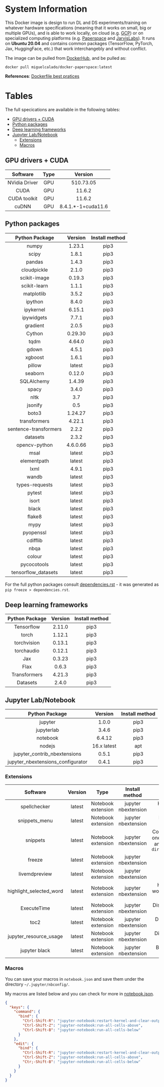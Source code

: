 # System Information

This Docker image is design to run DL and DS experiments/training on whatever hardware specifications (meaning that it works on small, big or multiple GPUs), and is able to work locally, on cloud (e.g. [GCP](cloud.google.com)) or on specialized computing platforms (e.g. [Paperspace](https://www.paperspace.com/) and [JarvisLabs](https://cloud.jarvislabs.ai/)). It runs on **Ubuntu 20.04** and contains common packages (TensorFlow, PyTorch, Jax, HuggingFace, etc.) that work interchangebly and without conflict.

The image can be pulled from [DockerHub](https://hub.docker.com/repository/docker/miguelcalado/docker-paperspace), and be pulled as:

`docker pull miguelcalado/docker-paperspace:latest`

**References**: [Dockerfile best pratices](https://docs.docker.com/develop/develop-images/dockerfile_best-practices/)
# Tables

The full specications are available in the following tables:

- [GPU drivers + CUDA](#place1)
- [Python packages](#Python-packages)
- [Deep learning frameworks](#Deep-learning-frameworks)
- [Jupyter Lab/Notebook](#place2)
    - [Extensions](#Extensions)
    - [Macros](#Macros)

## GPU drivers + CUDA<span id="place1"></span>

| **Software** | **Type** | **Version** |
|:---:|:---:|:---:|
| NVidia Driver | GPU | 510.73.05 |
| CUDA | GPU | 11.6.2 |
| CUDA toolkit | GPU | 11.6.2 |
| cuDNN | GPU | 8.4.1.*-1+cuda11.6 |

## Python packages

| **Python Package** | **Version** | **Install method** |
|:---:|:---:|:---:|
| numpy | 1.23.1 | pip3 |
| scipy | 1.8.1 | pip3 |
| pandas | 1.4.3 | pip3 |
| cloudpickle | 2.1.0 | pip3 |
| scikit-image | 0.19.3 | pip3 |
| scikit-learn | 1.1.1 | pip3 |
| matplotlib | 3.5.2 | pip3 |
| ipython | 8.4.0 | pip3 |
| ipykernel | 6.15.1 | pip3 |
| ipywidgets | 7.7.1 | pip3 |
| gradient | 2.0.5 | pip3 |
| Cython | 0.29.30 | pip3 |
| tqdm | 4.64.0 | pip3 |
| gdown | 4.5.1 | pip3 |
| xgboost | 1.6.1 | pip3 |
| pillow | latest | pip3 |
| seaborn | 0.12.0 | pip3 |
| SQLAlchemy | 1.4.39 | pip3 |
| spacy | 3.4.0 | pip3 |
| nltk | 3.7 | pip3 |
| jsonify | 0.5 | pip3 |
| boto3 | 1.24.27 | pip3 |
| transformers | 4.22.1 | pip3 |
| sentence-transformers | 2.2.2 | pip3 |
| datasets | 2.3.2 | pip3 |
| opencv-python | 4.6.0.66 | pip3 |
| msal | latest | pip3 |
| elementpath | latest | pip3 |
| lxml | 4.9.1 | pip3 |
| wandb | latest | pip3 |
| types-requests | latest| pip3 |
| pytest | latest | pip3 |
| isort | latest | pip3 |
| black | latest | pip3 |
| flake8 | latest | pip3 |
| mypy | latest | pip3 |
| pyopenssl | latest | pip3 |
| cdifflib | latest | pip3 |
| nbqa | latest | pip3 |
| colour | latest | pip3 |
| pycocotools | latest | pip3 |
| tensorflow_datasets | latest | pip3 |

For the full python packages consult [dependencies.rst](dependencies.rst) - it was generated as ```pip freeze > dependencies.rst```.
## Deep learning frameworks

| **Python Package** | **Version** | **Install method** |
|:---:|:---:|:---:|
| Tensorflow | 2.11.0 | pip3 |
| torch | 1.12.1 | pip3 |
| torchvision | 0.13.1 | pip3 |
| torchaudio | 0.12.1 | pip3 |
| Jax | 0.3.23 | pip3 |
| Flax | 0.6.3 | pip3 |
| Transformers| 4.21.3 | pip3 |
| Datasets | 2.4.0 | pip3 |

## Jupyter Lab/Notebook <span id="place2"></span>

| **Python Package** | **Version** | **Install method** |
|:---:|:---:|:---:|
| jupyter | 1.0.0 | pip3 |
| jupyterlab | 3.4.6 | pip3 |
| notebook | 6.4.12 | pip3 |
| nodejs | 16.x latest | apt |
| jupyter_contrib_nbextensions | 0.5.1 | pip3 |
| jupyter_nbextensions_configurator | 0.4.1 | pip3 |

### Extensions

| **Software** | **Version** | **Type** | **Install method** | **Notes** |
|:---:|:---:|:---:|:---:|:---:|
| spellchecker | latest | Notebook extension | jupyter nbextension | Highlights incorrectly spelled words in Markdown and Raw cells |
| snippets_menu | latest | Notebook extension | jupyter nbextension | Menu of code snippets -> **TODO**: Add Stable Diffusion |
| snippets | latest | Notebook extension | jupyter nbextension | Costumizable code snippets. To add a new one you need to create a `snippets.json` file and `mv snippets.json $(jupyter --data-dir)/nbextensions/snippets/snippets.json` |
| freeze | latest | Notebook extension | jupyter nbextension | Freeze/block notebook cells |
| livemdpreview | latest | Notebook extension | jupyter nbextension | Preview markdown cells |
| highlight_selected_word | latest | Notebook extension | jupyter nbextension | Highlights all instances of the selected word in either the current cell's editor, or in all cells in the notebook |
| ExecuteTime | latest | Notebook extension | jupyter nbextension | Display when each cell has been executed and how long it took |
| toc2 | latest | Notebook extension | jupyter nbextension | Displays a table of content based on cell headers |
| jupyter_resource_usage | latest | Notebook extension | jupyter nbextension | Displays notebook memory usage + CPU and GPU utilization|
| jupyter black | latest | Notebook extension | jupyter nbextension | Button and macro that formats the code cells with `Black`|

### Macros

You can save your macros in `notebook.json` and save them under the directory `~/.jupyter/nbconfig/`.

My macros are listed below and you can check for more in [notebook.json](notebook.json).

```json
{
  "keys": {
    "command": {
      "bind": {
        "Ctrl-Shift-R": "jupyter-notebook:restart-kernel-and-clear-output",
        "Ctrl-Shift-Z": "jupyter-notebook:run-all-cells-above",
        "Ctrl-Shift-B": "jupyter-notebook:run-all-cells-below"
      }
    },
    "edit": {
      "bind": {
        "Ctrl-Shift-R": "jupyter-notebook:restart-kernel-and-clear-output",
        "Ctrl-Shift-Z": "jupyter-notebook:run-all-cells-above",
        "Ctr;-Shift-B": "jupyter-notebook:run-all-cells-below"
      }
    }
  }
}
```
